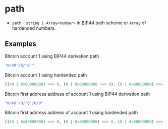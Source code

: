 # path

* `path` - `string | Array<number>` in [BIP44](https://github.com/OneKeyHQ/bixin-firmware/blob/bixin\_dev/docs/misc/coins-bip44-paths.md) path scheme or `Array` of hardended numbers.

## Examples

Bitcoin account 1 using BIP44 derivation path

```javascript
"m/49'/0/'0'"
```

Bitcoin account 1 using hardended path

```javascript
[(49 | 0x80000000) >>> 0, (0 | 0x80000000 >>> 0), (0 | 0x80000000) >>> 0]
```

Bitcoin first address address of account 1 using BIP44 derivation path

```javascript
"m/49'/0/'0'/0/0"
```

Bitcoin first address address of account 1 using hardended path

```javascript
[(49 | 0x80000000) >>> 0, (0 | 0x80000000) >>> 0, (0 | 0x80000000) >>> 0, 0, 0]
```

